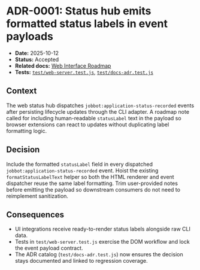 # ADR-0001: Status hub emits formatted status labels in event payloads

- **Date:** 2025-10-12
- **Status:** Accepted
- **Related docs:** [Web Interface Roadmap](../web-interface-roadmap.md)
- **Tests:** [`test/web-server.test.js`](../../test/web-server.test.js),
  [`test/docs-adr.test.js`](../../test/docs-adr.test.js)

## Context

The web status hub dispatches `jobbot:application-status-recorded` events after
persisting lifecycle updates through the CLI adapter. A roadmap note called for
including human-readable `statusLabel` text in the payload so browser extensions
can react to updates without duplicating label formatting logic.

## Decision

Include the formatted `statusLabel` field in every dispatched
`jobbot:application-status-recorded` event. Hoist the existing
`formatStatusLabelText` helper so both the HTML renderer and event dispatcher
reuse the same label formatting. Trim user-provided notes before emitting the
payload so downstream consumers do not need to reimplement sanitization.

## Consequences

- UI integrations receive ready-to-render status labels alongside raw CLI data.
- Tests in `test/web-server.test.js` exercise the DOM workflow and lock the
  event payload contract.
- The ADR catalog (`test/docs-adr.test.js`) now ensures the decision stays
  documented and linked to regression coverage.
